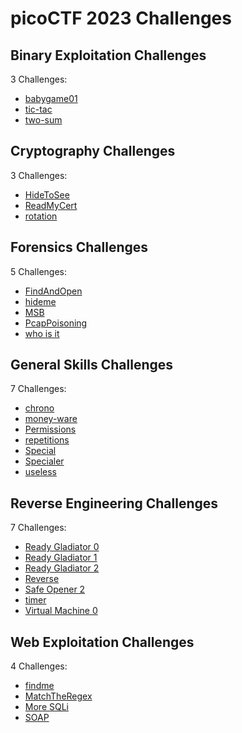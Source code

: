# picoCTF 2023 Challenges

## Binary Exploitation Challenges

3 Challenges:
- [babygame01](Binary_Exploitation/babygame01.md)
- [tic-tac](Binary_Exploitation/tic-tac.md)
- [two-sum](Binary_Exploitation/two-sum.md)

## Cryptography Challenges

3 Challenges:
- [HideToSee](Cryptography/HideTooSee.md)
- [ReadMyCert](Cryptography/ReadMyCert.md)
- [rotation](Cryptography/rotation.md)

## Forensics Challenges

5 Challenges: 
- [FindAndOpen](Forensics/FindAndOpen.md)
- [hideme](Forensics/hideme.md)
- [MSB](Forensics/MSB.md)
- [PcapPoisoning](Forensics/PcapPoisoning.md)
- [who is it](Forensics/who_is_it.md)

## General Skills Challenges

7 Challenges:
- [chrono](General_Skills/chrono.md)
- [money-ware](General_Skills/money-ware.md)
- [Permissions](General_Skills/Permissions.md)
- [repetitions](General_Skills/repetitions.md)
- [Special](General_Skills/Special.md)
- [Specialer](General_Skills/Specialer.md)
- [useless](General_Skills/useless.md)

## Reverse Engineering Challenges

7 Challenges:
- [Ready Gladiator 0](Reverse_Engineering/Ready_Gladiator_0.md)
- [Ready Gladiator 1](Reverse_Engineering/Ready_Gladiator_1.md)
- [Ready Gladiator 2](Reverse_Engineering/Ready_Gladiator_2.md)
- [Reverse](Reverse_Engineering/Reverse.md)
- [Safe Opener 2](Reverse_Engineering/Safe_Opener_2.md)
- [timer](Reverse_Engineering/timer.md)
- [Virtual Machine 0](Reverse_Engineering/Virtual_Machine_0.md)

## Web Exploitation Challenges

4 Challenges:
- [findme](Web_Exploitation/findme.md) 
- [MatchTheRegex](Web_Exploitation/MatchTheRegex.md)
- [More SQLi](Web_Exploitation/More_SQLi.md)
- [SOAP](Web_Exploitation/SOAP.md)
